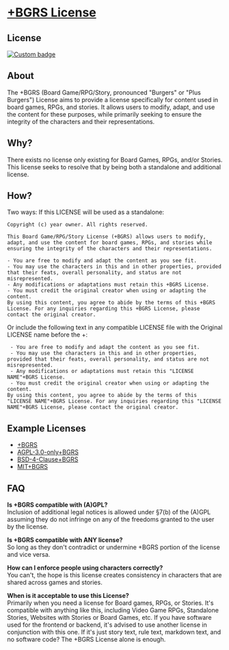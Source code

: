 # [+BGRS License](https://bgrs.jeste-designs.com/)

## License

[![Custom badge](https://img.shields.io/endpoint?style=for-the-badge&url=https%3A%2F%2Fshare.jester-designs.com%2Fmedia%2Fbank%2Fkeep%2Fmitplusbsd4.json)](LICENSE)

## About
The +BGRS (Board Game/RPG/Story, pronounced "Burgers" or "Plus Burgers") License aims to provide a license specifically for content used in board games, RPGs, and stories. It allows users to modify, adapt, and use the content for these purposes, while primarily seeking to ensure the integrity of the characters and their representations.

## Why?
There exists no license only existing for Board Games, RPGs, and/or Stories. This license seeks to resolve that by being both a standalone and additional license.

## How?
Two ways:
If this LICENSE will be used as a standalone:
```
Copyright (c) year owner. All rights reserved.

This Board Game/RPG/Story License (+BGRS) allows users to modify, adapt, and use the content for board games, RPGs, and stories while ensuring the integrity of the characters and their representations.

- You are free to modify and adapt the content as you see fit.
- You may use the characters in this and in other properties, provided that their feats, overall personality, and status are not misrepresented.
- Any modifications or adaptations must retain this +BGRS License.
- You must credit the original creator when using or adapting the content.
By using this content, you agree to abide by the terms of this +BGRS License. For any inquiries regarding this +BGRS License, please contact the original creator.
```


Or include the following text in any compatible LICENSE file with the Original LICENSE name before the +:
```
 - You are free to modify and adapt the content as you see fit.
 - You may use the characters in this and in other properties, provided that their feats, overall personality, and status are not misrepresented.
 - Any modifications or adaptations must retain this "LICENSE NAME"+BGRS License.
 - You must credit the original creator when using or adapting the content.
By using this content, you agree to abide by the terms of this "LICENSE NAME"+BGRS License. For any inquiries regarding this "LICENSE NAME"+BGRS License, please contact the original creator.
```


## Example Licenses
- [+BGRS](www/docs/+BGRS.txt)
- [AGPL-3.0-only+BGRS](www/docs/AGPL-3.0-only+BGRS.txt)
- [BSD-4-Clause+BGRS](www/docs/BSD-4-Clause+BGRS.txt)
- [MIT+BGRS](www/docs/MIT+BGRS.txt)

## FAQ
**Is +BGRS compatible with (A)GPL?**  
Inclusion of additional legal notices is allowed under §7(b) of the (A)GPL assuming they do not infringe on any of the freedoms granted to the user by the license.

**Is +BGRS compatible with ANY license?**  
So long as they don't contradict or undermine +BGRS portion of the license and vice versa.

**How can I enforce people using characters correctly?**  
You can't, the hope is this license creates consistency in characters that are shared across games and stories.

**When is it acceptable to use this License?**  
Primarily when you need a license for Board games, RPGs, or Stories. It's compatible with anything like this, including Video Game RPGs, Standalone Stories, Websites with Stories or Board Games, etc. If you have software used for the frontend or backend, it's advised to use another license in conjunction with this one. If it's just story text, rule text, markdown text, and no software code? The +BGRS License alone is enough.
